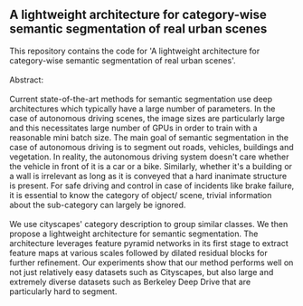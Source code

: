 ## A lightweight architecture for category-wise semantic segmentation of real urban scenes

This repository contains the code for 'A lightweight architecture for category-wise semantic segmentation of real urban scenes'.
<br><br>
Abstract: <br><br>
Current state-of-the-art methods for semantic segmentation use deep architectures which typically have a large number of parameters. In the case of autonomous driving scenes, the image sizes are particularly large and this necessitates large number of GPUs in order to train with a reasonable mini batch size. The main goal of semantic segmentation in the case of autonomous driving is to segment out roads, vehicles, buildings and vegetation. In reality, the autonomous driving system doesn't care whether the vehicle in front of it is a car or a bike. Similarly, whether it's a building or a wall is irrelevant as long as it is conveyed that a hard inanimate structure is present. For safe driving and control in case of incidents like brake failure, it is essential to know the category of object/ scene, trivial information about the sub-category can largely be ignored. 
<br><br>
We use cityscapes' category description to group similar classes. We then propose a lightweight architecture for semantic segmentation. The architecture leverages feature pyramid networks in its first stage to extract feature maps at various scales followed by dilated residual blocks for further refinement. Our experiments show that our method performs well on not just relatively easy datasets such as Cityscapes, but also large and extremely diverse datasets such as Berkeley Deep Drive that are particularly hard to segment.
